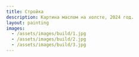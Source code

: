 ```yaml
---
title: Стройка
description: Картина маслом на холсте, 2024 год.
layout: painting
images:
  - /assets/images/build/1.jpg
  - /assets/images/build/2.jpg
  - /assets/images/build/3.jpg
---
```

